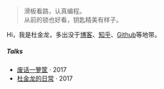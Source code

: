 > 滑板看路，认真编程。  
> 从前的锁也好看，钥匙精美有样子。

Hi，我是杜金龙，多出没于[博客](https://dugreen.github.io)、[知乎](https://www.zhihu.com/people/dujinlomg)、[Github](http://github.com/dugreen)等地带。

##### Talks

- [废话一箩筐][1] · 2017
- [杜金龙的日常][2] · 2017

[1]: http://mryu.top
[2]: http://mryu.top
